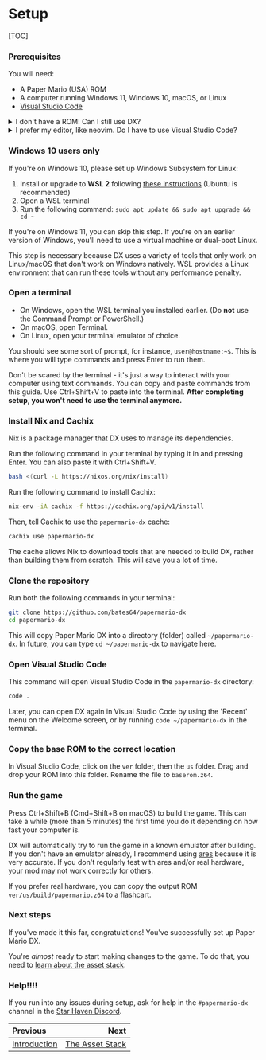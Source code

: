 # Setup

[TOC]

### Prerequisites

You will need:

- A Paper Mario (USA) ROM
- A computer running Windows 11, Windows 10, macOS, or Linux
- [Visual Studio Code](https://code.visualstudio.com/Download)

<details>
    <summary>I don't have a ROM! Can I still use DX?</summary>
    <p>
        You must own a copy of Paper Mario (USA) to use DX. The European and Japanese versions of the game are not currently supported.
    </p>
    <p>
        There are a variety of tools you can use to dump a backup from your own cartridge or Virtual Console copy.
        If you do have a clean NTSC-U ROM, but it is in another format, <a href="https://hack64.net/tools/swapper.php">convert it to z64</a>.
    </p>
</details>

<details>
    <summary>I prefer my editor, like neovim. Do I have to use Visual Studio Code?</summary>
    <p>
        This guide assumes you are using Visual Studio Code.
        If you are using another editor, you will need to be smart enough to adapt the instructions to your editor.
    </p>
    <p>
        To build the game in the terminal, enter a <code>nix-shell</code> then do <code>./run</code>.
    </p>
</details>

### Windows 10 users only

If you're on Windows 10, please set up Windows Subsystem for Linux:

1. Install or upgrade to **WSL 2** following [these instructions](https://aka.ms/wsl2-install) (Ubuntu is recommended)
2. Open a WSL terminal
3. Run the following command: `sudo apt update && sudo apt upgrade && cd ~`

If you're on Windows 11, you can skip this step. If you're on an earlier version of Windows, you'll need to use a virtual machine or dual-boot Linux.

This step is necessary because DX uses a variety of tools that only work on Linux/macOS that don't work on Windows natively. WSL provides a Linux environment that can run these tools without any performance penalty.

### Open a terminal

- On Windows, open the WSL terminal you installed earlier. (Do **not** use the Command Prompt or PowerShell.)
- On macOS, open Terminal.
- On Linux, open your terminal emulator of choice.

You should see some sort of prompt, for instance, `user@hostname:~$`. This is where you will type commands and press Enter to run them.

Don't be scared by the terminal - it's just a way to interact with your computer using text commands. You can copy and paste commands from this guide. Use Ctrl+Shift+V to paste into the terminal. **After completing setup, you won't need to use the terminal anymore.**

### Install Nix and Cachix

Nix is a package manager that DX uses to manage its dependencies.

Run the following command in your terminal by typing it in and pressing Enter. You can also paste it with Ctrl+Shift+V.

```sh
bash <(curl -L https://nixos.org/nix/install)
```

Run the following command to install Cachix:

```sh
nix-env -iA cachix -f https://cachix.org/api/v1/install
```

Then, tell Cachix to use the `papermario-dx` cache:

```sh
cachix use papermario-dx
```

The cache allows Nix to download tools that are needed to build DX, rather than building them from scratch. This will save you a lot of time.

### Clone the repository

Run both the following commands in your terminal:

```sh
git clone https://github.com/bates64/papermario-dx
cd papermario-dx
```

This will copy Paper Mario DX into a directory (folder) called `~/papermario-dx`. In future, you can type `cd ~/papermario-dx` to navigate here.

### Open Visual Studio Code

This command will open Visual Studio Code in the `papermario-dx` directory:

```sh
code .
```

Later, you can open DX again in Visual Studio Code by using the 'Recent' menu on the Welcome screen, or by running `code ~/papermario-dx` in the terminal.

### Copy the base ROM to the correct location

In Visual Studio Code, click on the `ver` folder, then the `us` folder. Drag and drop your ROM into this folder. Rename the file to `baserom.z64`.

### Run the game

Press Ctrl+Shift+B (Cmd+Shift+B on macOS) to build the game. This can take a while (more than 5 minutes) the first time you do it depending on how fast your computer is.

DX will automatically try to run the game in a known emulator after building. If you don't have an emulator already, I recommend using [ares](https://ares-emu.net) because it is very accurate. If you don't regularly test with ares and/or real hardware, your mod may not work correctly for others.

If you prefer real hardware, you can copy the output ROM `ver/us/build/papermario.z64` to a flashcart.

### Next steps

If you've made it this far, congratulations! You've successfully set up Paper Mario DX.

You're _almost_ ready to start making changes to the game. To do that, you need to [learn about the asset stack](manual/assets.md).

### Help!!!!

If you run into any issues during setup, ask for help in the `#papermario-dx` channel in the [Star Haven Discord](https://discord.gg/star-haven).

<div class="section_buttons">

| Previous | Next |
|:---------|-----:|
|[Introduction](manual/introduction.md)|[The Asset Stack](manual/assets.md)|

</div>
